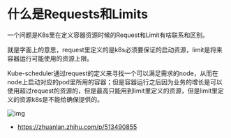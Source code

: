 # 什么是Requests和Limits

一个问题是K8s里在定义容器资源时候的Request和Limit有啥联系和区别。

就是字面上的意思，request里定义的是k8s必须要保证的启动资源，limit是将来容器运行可能使用的资源上限。

Kube-scheduler通过request的定义来寻找一个可以满足需求的node，从而在node上启动对应的pod里所用的容器；但是容器运行之后因为业务的增长是可以使用超过request的资源的，但是最高只能用到limit里定义的资源，但是limit里定义的资源k8s是不能给确保提供的。

![img](Request和Limit.assets/v2-8ef5fd1752ab31d50e3039efc9b17e6f_720w.jpg)

- https://zhuanlan.zhihu.com/p/513490855